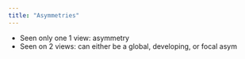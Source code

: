 ```yaml
---
title: "Asymmetries"
---
```

- Seen only one 1 view: asymmetry
- Seen on 2 views: can either be a global, developing, or focal asym

